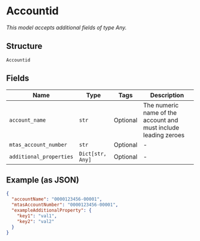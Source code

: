 
# Accountid

*This model accepts additional fields of type Any.*

## Structure

`Accountid`

## Fields

| Name | Type | Tags | Description |
|  --- | --- | --- | --- |
| `account_name` | `str` | Optional | The numeric name of the account and must include leading zeroes |
| `mtas_account_number` | `str` | Optional | - |
| `additional_properties` | `Dict[str, Any]` | Optional | - |

## Example (as JSON)

```json
{
  "accountName": "0000123456-00001",
  "mtasAccountNumber": "0000123456-00001",
  "exampleAdditionalProperty": {
    "key1": "val1",
    "key2": "val2"
  }
}
```


